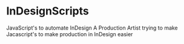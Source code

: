 # InDesignScripts
JavaScript's to automate InDesign 
A Production Artist trying to make Jacascript's to make production in InDesign easier
